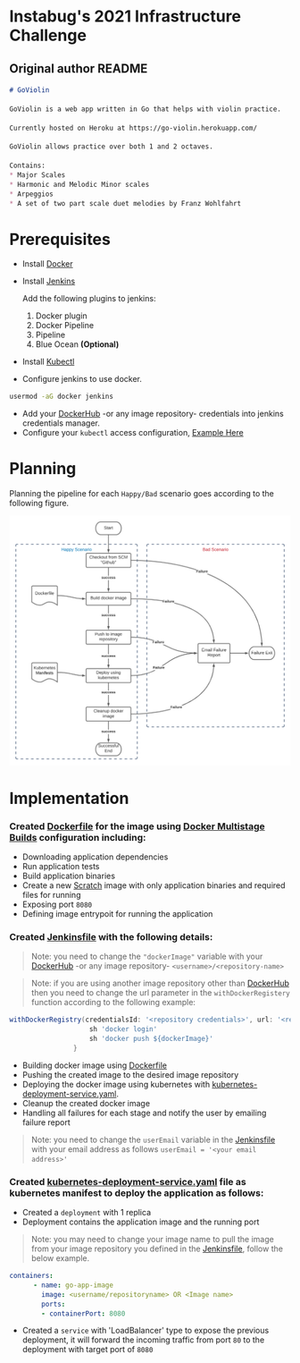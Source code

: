 # **Instabug's 2021 Infrastructure Challenge**

## Original author README

```md
# GoViolin

GoViolin is a web app written in Go that helps with violin practice.

Currently hosted on Heroku at https://go-violin.herokuapp.com/

GoViolin allows practice over both 1 and 2 octaves.

Contains:
* Major Scales
* Harmonic and Melodic Minor scales
* Arpeggios
* A set of two part scale duet melodies by Franz Wohlfahrt
```

# Prerequisites

* Install [Docker](https://docs.docker.com/engine/install/)
* Install [Jenkins](https://www.jenkins.io/download/)

	Add the following plugins to jenkins:
	1. Docker plugin
	2. Docker Pipeline
	3. Pipeline
	4. Blue Ocean **(Optional)**
* Install [Kubectl](https://kubernetes.io/docs/tasks/tools/)
* Configure jenkins to use docker.
```bash
usermod -aG docker jenkins
```
* Add your [DockerHub](https://hub.docker.com/) -or any image repository- credentials into jenkins credentials manager.
* Configure your `kubectl` access configuration, [Example Here](https://kubernetes.io/docs/tasks/access-application-cluster/configure-access-multiple-clusters/)

# Planning

Planning the pipeline for each `Happy/Bad` scenario goes according to the following figure.

![Planning Figure](Planning-Figure.png)

# Implementation

### Created [Dockerfile](Dockerfile) for the image using [Docker Multistage Builds](https://docs.docker.com/develop/develop-images/multistage-build/) configuration including:
* Downloading application dependencies
* Run application tests
* Build application binaries
* Create a new [Scratch](https://hub.docker.com/_/scratch) image with only application binaries and required files for running
* Exposing port `8080`
* Defining image entrypoit for running the application

### Created [Jenkinsfile](Jenkinsfile) with the following details:
> Note: you need to change the `"dockerImage"` variable with your [DockerHub](https://hub.docker.com/) -or any image repository- `<username>/<repository-name>`

> Note: if you are using another image repository other than [DockerHub](https://hub.docker.com/) then you need to change the url parameter in the `withDockerRegistery` function according to the following example: 
```groovy
withDockerRegistry(credentialsId: '<repository credentials>', url: '<repository URL>'){
                    sh 'docker login'
                    sh 'docker push ${dockerImage}'
                }
```
* Building docker image using [Dockerfile](Dockerfile)
* Pushing the created image to the desired image repository
* Deploying the docker image using kubernetes with [kubernetes-deployment-service.yaml](kubernetes-deployment-service.yaml).
* Cleanup the created docker image
* Handling all failures for each stage and notify the user by emailing failure report
> Note: you need to change the `userEmail` variable in the [Jenkinsfile](Jenkinsfile) with your email address as follows `userEmail = '<your email address>'`

### Created [kubernetes-deployment-service.yaml](kubernetes-deployment-service.yaml) file as kubernetes manifest to deploy the application as follows:
* Created a `deployment` with 1 replica
* Deployment contains the application image and the running port
> Note: you may need to change your image name to pull the image from your image repository you defined in the [Jenkinsfile](Jenkinsfile), follow the below example.
```yaml
containers:
      - name: go-app-image
        image: <username/repositoryname> OR <Image name>
        ports:
        - containerPort: 8080
```
* Created a `service` with 'LoadBalancer' type to expose the previous deployment, it will forward the incoming traffic from port `80` to the deployment with target port of `8080`